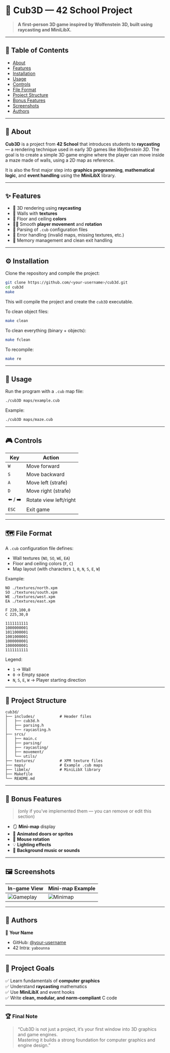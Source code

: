 # 🧊 Cub3D — 42 School Project

> **A first-person 3D game inspired by Wolfenstein 3D, built using raycasting and MiniLibX.**

---

## 📖 Table of Contents
- [About](#-about)
- [Features](#-features)
- [Installation](#️-installation)
- [Usage](#-usage)
- [Controls](#-controls)
- [File Format](#️-file-format)
- [Project Structure](#-project-structure)
- [Bonus Features](#-bonus-features)
- [Screenshots](#-screenshots)
- [Authors](#-authors)

---

## 🧠 About

**Cub3D** is a project from **42 School** that introduces students to **raycasting** — a rendering technique used in early 3D games like *Wolfenstein 3D*.
The goal is to create a simple 3D game engine where the player can move inside a maze made of walls, using a 2D map as reference.

It is also the first major step into **graphics programming**, **mathematical logic**, and **event handling** using the **MiniLibX** library.

---

## ✨ Features

- 🧭 3D rendering using **raycasting**
- 🧱 Walls with **textures**
- 🌈 Floor and ceiling **colors**
- 🚶‍♂️ Smooth **player movement** and **rotation**
- 📁 Parsing of `.cub` configuration files
- 🧩 Error handling (invalid maps, missing textures, etc.)
- 🔄 Memory management and clean exit handling

---

## ⚙️ Installation

Clone the repository and compile the project:

```bash
git clone https://github.com/<your-username>/cub3d.git
cd cub3d
make
```

This will compile the project and create the `cub3D` executable.

To clean object files:
```bash
make clean
```

To clean everything (binary + objects):
```bash
make fclean
```

To recompile:
```bash
make re
```

---

## 🚀 Usage

Run the program with a `.cub` map file:

```bash
./cub3D maps/example.cub
```

Example:
```bash
./cub3D maps/maze.cub
```

---

## 🎮 Controls

| Key | Action |
|-----|--------|
| `W` | Move forward |
| `S` | Move backward |
| `A` | Move left (strafe) |
| `D` | Move right (strafe) |
| ⬅️ / ➡️ | Rotate view left/right |
| `ESC` | Exit game |

---

## 🗺️ File Format

A `.cub` configuration file defines:
- Wall textures (`NO`, `SO`, `WE`, `EA`)
- Floor and ceiling colors (`F`, `C`)
- Map layout (with characters `1`, `0`, `N`, `S`, `E`, `W`)

Example:
```cub
NO ./textures/north.xpm
SO ./textures/south.xpm
WE ./textures/west.xpm
EA ./textures/east.xpm

F 220,100,0
C 225,30,0

1111111111
1000000001
1011000001
1001000001
1000000001
1000000001
1111111111
```

Legend:
- `1` → Wall
- `0` → Empty space
- `N`, `S`, `E`, `W` → Player starting direction

---

## 🧩 Project Structure

```
cub3d/
├── includes/           # Header files
│   ├── cub3d.h
│   ├── parsing.h
│   └── raycasting.h
├── srcs/
│   ├── main.c
│   ├── parsing/
│   ├── raycasting/
│   ├── movement/
│   └── utils/
├── textures/           # XPM texture files
├── maps/               # Example .cub maps
├── libmlx/             # MiniLibX library
├── Makefile
└── README.md
```

---

## 🧠 Bonus Features

> (only if you’ve implemented them — you can remove or edit this section)

- 🪞 **Mini-map** display
- 🔫 **Animated doors or sprites**
- 🌌 **Mouse rotation**
- 💡 **Lighting effects**
- 🎵 **Background music or sounds**

---

## 🖼️ Screenshots

| In-game View | Mini-map Example |
|---------------|-----------------|
| ![Gameplay](./assets/gameplay.png) | ![Minimap](./assets/minimap.png) |

---

## 👥 Authors

👤 **Your Name**
- GitHub: [@your-username](https://github.com/your-username)
- 42 Intra: `yabounna`

---

## 🏁 Project Goals

✅ Learn fundamentals of **computer graphics**  
✅ Understand **raycasting** mathematics  
✅ Use **MiniLibX** and event hooks  
✅ Write **clean, modular, and norm-compliant** C code  

---

### 🏆 Final Note

> “Cub3D is not just a project, it’s your first window into 3D graphics and game engines.  
> Mastering it builds a strong foundation for computer graphics and engine design.”
